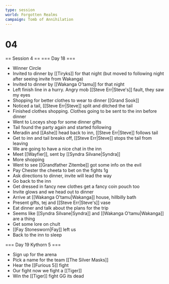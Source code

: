 ```yaml
---
type: session
world: Forgotten Realms
campaign: Tomb of Annihilation
---
```


# 04
== Session 4 ==
=== Day 18 ===
* Winner Circle
* Invited to dinner by [[Tiryks]] for that night (but moved to following night after seeing invite from Wakanga)
* Invited to dinner by [[Wakanga O’tamu]] for that night 
* Left finish line in a hurry. Angry mob [[Steve Err|Steve's]] fault, they saw my eyes
* Shopping for better clothes to wear to dinner [[Grand Sook]]
* Noticed a tail, [[Steve Err|Steve]] split and ditched the tail
* Finished clothes shopping. Clothes going to be sent to the inn before dinner
* Went to Loceys shop for some dinner gifts 
* Tail found the party again and started following  
* Meradin and [[Ashe]] head back to inn, [[Steve Err|Steve]] follows tail
* Get to inn and tail breaks off, [[Steve Err|Steve]] stops the tail from leaving 
* We are going to have a nice chat in the inn
* Meet [[Wayfier]], sent by [[Syndra Silvane|Syndra]] 
* More shopping
* Went to see [[Grandfather Zitembe]] got some info on the evil 
* Pay Chester the cheeta to bet on the fights 1g
* Ask directions to dinner, invite will lead the way
* Go back to the inn 
* Get dressed in fancy new clothes get a fancy coin pouch too
* Invite glows and we head out to dinner
* Arrive at [[Wakanga O’tamu|Wakanga]] house, hillbilly bath 
* Present gifts, tej and [[Steve Err|Steve's]] vase
* Eat dinner and talk about the plans for the trip
* Seems like [[Syndra Silvane|Syndra]] and [[Wakanga O’tamu|Wakanga]] are a thing
* Get some lore on chult
* [[Fay Stonesworn|Fay]] left us 
* Back to the inn to sleep

=== Day 19 Kythorn 5 ===
* Sign up for the arena
* Pick a name for the team [[The Silver Masks]]
* Hear the [[Furious 5]]  fight 
* Our fight now we fight a [[Tiger]]
* Win the [[Tiger]] fight GG its dead

